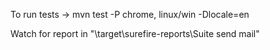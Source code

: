 To run tests -> mvn test -P chrome, linux/win -Dlocale=en

Watch for report in  "\target\surefire-reports\Suite send mail"
